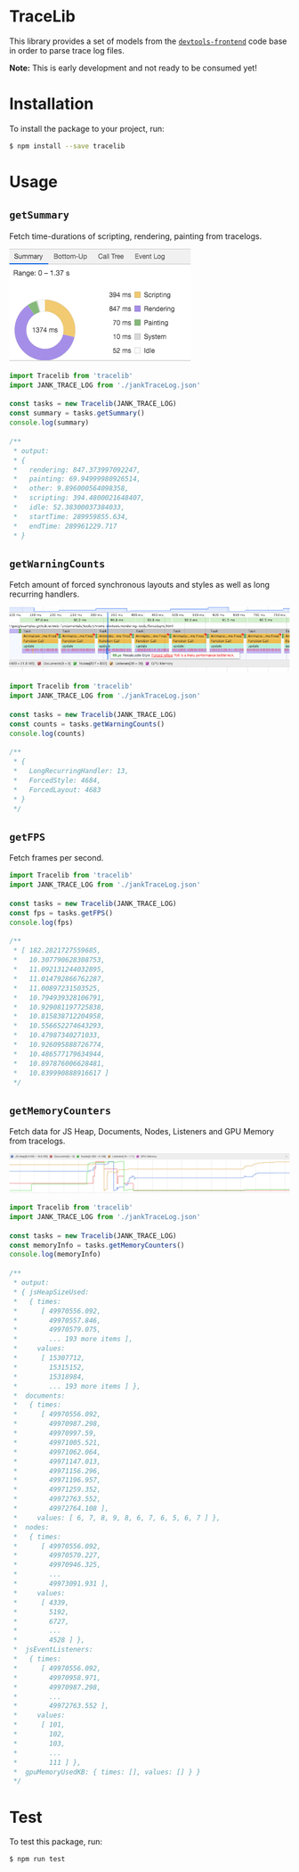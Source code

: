 TraceLib
========

This library provides a set of models from the [`devtools-frontend`](https://github.com/ChromeDevTools/devtools-frontend) code base in order to parse trace log files.

__Note:__ This is early development and not ready to be consumed yet!

# Installation

To install the package to your project, run:

```sh
$ npm install --save tracelib
```

# Usage

## `getSummary`

Fetch time-durations of scripting, rendering, painting from tracelogs.

![Summary Data](./.assets/summary.png "Summary Data")

```js
import Tracelib from 'tracelib'
import JANK_TRACE_LOG from './jankTraceLog.json'

const tasks = new Tracelib(JANK_TRACE_LOG)
const summary = tasks.getSummary()
console.log(summary)

/**
 * output:
 * {
 *   rendering: 847.373997092247,
 *   painting: 69.94999980926514,
 *   other: 9.896000564098358,
 *   scripting: 394.4800021648407,
 *   idle: 52.38300037384033,
 *   startTime: 289959855.634,
 *   endTime: 289961229.717
 * }
```

## `getWarningCounts`

Fetch amount of forced synchronous layouts and styles as well as long recurring handlers.

![Warning Counts](./.assets/warnings.png "Warning Counts")

```js
import Tracelib from 'tracelib'
import JANK_TRACE_LOG from './jankTraceLog.json'

const tasks = new Tracelib(JANK_TRACE_LOG)
const counts = tasks.getWarningCounts()
console.log(counts)

/**
 * {
 *   LongRecurringHandler: 13,
 *   ForcedStyle: 4684,
 *   ForcedLayout: 4683
 * }
 */
```

## `getFPS`

Fetch frames per second.

```js
import Tracelib from 'tracelib'
import JANK_TRACE_LOG from './jankTraceLog.json'

const tasks = new Tracelib(JANK_TRACE_LOG)
const fps = tasks.getFPS()
console.log(fps)

/**
 * [ 182.2821727559685,
 *   10.307790628308753,
 *   11.092131244032895,
 *   11.014792866762287,
 *   11.00897231503525,
 *   10.794939328106791,
 *   10.929081197725838,
 *   10.815838712204958,
 *   10.556652274643293,
 *   10.47987340271033,
 *   10.926095888726774,
 *   10.486577179634944,
 *   10.897876006628481,
 *   10.839990888916617 ]
 */
```

## `getMemoryCounters`

Fetch data for JS Heap, Documents, Nodes, Listeners and GPU Memory from tracelogs.

![Memory Counters](./.assets/counters.png "Memory Counters")

```js
import Tracelib from 'tracelib'
import JANK_TRACE_LOG from './jankTraceLog.json'

const tasks = new Tracelib(JANK_TRACE_LOG)
const memoryInfo = tasks.getMemoryCounters()
console.log(memoryInfo)

/**
 * output:
 * { jsHeapSizeUsed:
 *   { times:
 *      [ 49970556.092,
 *        49970557.846,
 *        49970579.075,
 *        ... 193 more items ],
 *     values:
 *      [ 15307712,
 *        15315152,
 *        15318984,
 *        ... 193 more items ] },
 *  documents:
 *   { times:
 *      [ 49970556.092,
 *        49970987.298,
 *        49970997.59,
 *        49971005.521,
 *        49971062.064,
 *        49971147.013,
 *        49971156.296,
 *        49971196.957,
 *        49971259.352,
 *        49972763.552,
 *        49972764.108 ],
 *     values: [ 6, 7, 8, 9, 8, 6, 7, 6, 5, 6, 7 ] },
 *  nodes:
 *   { times:
 *      [ 49970556.092,
 *        49970570.227,
 *        49970946.325,
 *        ...
 *        49973091.931 ],
 *     values:
 *      [ 4339,
 *        5192,
 *        6727,
 *        ...
 *        4528 ] },
 *  jsEventListeners:
 *   { times:
 *      [ 49970556.092,
 *        49970958.971,
 *        49970987.298,
 *        ...
 *        49972763.552 ],
 *     values:
 *      [ 101,
 *        102,
 *        103,
 *        ...
 *        111 ] },
 *  gpuMemoryUsedKB: { times: [], values: [] } }
 */
```

# Test

To test this package, run:

```sh
$ npm run test
```

